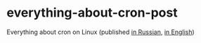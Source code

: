 # everything-about-cron-post
Everything about cron on Linux (published [in Russian](https://habr.com/ru/company/badoo/blog/468061/), [in English](everything-about-cron-post-en.org))
